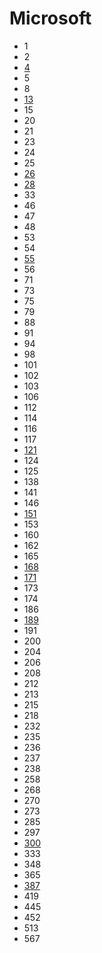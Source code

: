 # Microsoft

- 1
- 2
- [4](../solutions/4.md)
- 5
- 8
- [13](../solutions/13.md)
- 15
- 20
- 21
- 23
- 24
- 25
- [26](../solutions/26.md)
- [28](../solutions/28.md)
- 33
- 46
- 47
- 48
- 53
- 54
- [55](../solutions/55.md)
- 56
- 71
- 73
- 75
- 79
- 88
- 91
- 94
- 98
- 101
- 102
- 103
- 106
- 112
- 114
- 116
- 117
- [121](../solutions/121.md)
- 124
- 125
- 138
- 141
- 146
- [151](../solutions/151.md)
- 153
- 160
- 162
- 165
- [168](../solutions/168.md)
- [171](../solutions/171.md)
- 173
- 174
- 186
- [189](../solutions/189.md)
- 191
- 200
- 204
- 206
- 208
- 212
- 213
- 215
- 218
- 232
- 235
- 236
- 237
- 238
- 258
- 268
- 270
- 273
- 285
- 297
- [300](../solutions/300.md)
- 333
- 348
- 365
- [387](../solutions/387.md)
- 419
- 445
- 452
- 513
- 567